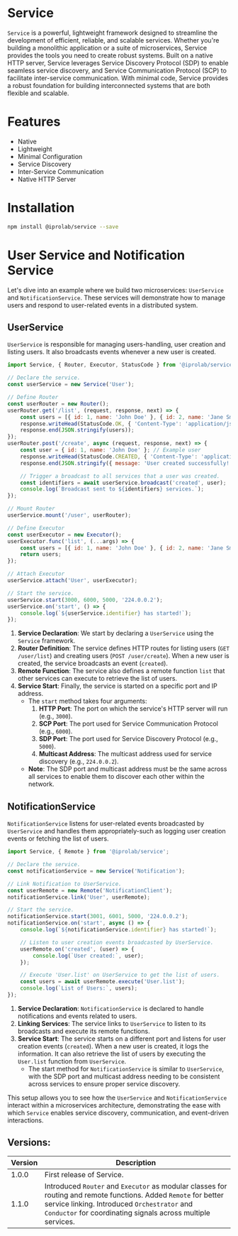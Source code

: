 # Service
`Service` is a powerful, lightweight framework designed to streamline the development of efficient, reliable, and scalable services. Whether you're building a monolithic application or a suite of microservices, Service provides the tools you need to create robust systems. Built on a native HTTP server, Service leverages Service Discovery Protocol (SDP) to enable seamless service discovery, and Service Communication Protocol (SCP) to facilitate inter-service communication. With minimal code, Service provides a robust foundation for building interconnected systems that are both flexible and scalable.

# Features
* Native
* Lightweight
* Minimal Configuration
* Service Discovery
* Inter-Service Communication
* Native HTTP Server

# Installation
```sh
npm install @iprolab/service --save
```

# User Service and Notification Service
Let's dive into an example where we build two microservices: `UserService` and `NotificationService`. These services will demonstrate how to manage users and respond to user-related events in a distributed system.

## UserService
`UserService` is responsible for managing users-handling, user creation and listing users. It also broadcasts events whenever a new user is created.
```javascript
import Service, { Router, Executor, StatusCode } from '@iprolab/service';

// Declare the service.
const userService = new Service('User');

// Define Router
const userRouter = new Router();
userRouter.get('/list', (request, response, next) => {
    const users = [{ id: 1, name: 'John Doe' }, { id: 2, name: 'Jane Smith' }]; // Example users
    response.writeHead(StatusCode.OK, { 'Content-Type': 'application/json' });
    response.end(JSON.stringify(users));
});
userRouter.post('/create', async (request, response, next) => {
    const user = { id: 1, name: 'John Doe' }; // Example user
    response.writeHead(StatusCode.CREATED, { 'Content-Type': 'application/json' });
    response.end(JSON.stringify({ message: 'User created successfully!' }));

    // Trigger a broadcast to all services that a user was created.
    const identifiers = await userService.broadcast('created', user);
    console.log(`Broadcast sent to ${identifiers} services.`);
});

// Mount Router
userService.mount('/user', userRouter);

// Define Executor
const userExecutor = new Executor();
userExecutor.func('list', (...args) => {
    const users = [{ id: 1, name: 'John Doe' }, { id: 2, name: 'Jane Smith' }]; // Example users
    return users;
});

// Attach Executor
userService.attach('User', userExecutor);

// Start the service.
userService.start(3000, 6000, 5000, '224.0.0.2');
userService.on('start', () => {
    console.log(`${userService.identifier} has started!`);
});
```

1. **Service Declaration**: We start by declaring a `UserService` using the `Service` framework.
2. **Router Definition**: The service defines HTTP routes for listing users (`GET /user/list`) and creating users (`POST /user/create`). When a new user is created, the service broadcasts an event (`created`).
3. **Remote Function**: The service also defines a remote function `list` that other services can execute to retrieve the list of users.
4. **Service Start**: Finally, the service is started on a specific port and IP address.
    * The `start` method takes four arguments:
        1. **HTTP Port**: The port on which the service's HTTP server will run (e.g., `3000`).
        2. **SCP Port**: The port used for Service Communication Protocol (e.g., `6000`).
        3. **SDP Port**: The port used for Service Discovery Protocol (e.g., `5000`).
        4. **Multicast Address**: The multicast address used for service discovery (e.g., `224.0.0.2`).
    * **Note**: The SDP port and multicast address must be the same across all services to enable them to discover each other within the network.

## NotificationService
`NotificationService` listens for user-related events broadcasted by `UserService` and handles them appropriately-such as logging user creation events or fetching the list of users.
```javascript
import Service, { Remote } from '@iprolab/service';

// Declare the service.
const notificationService = new Service('Notification');

// Link Notification to UserService.
const userRemote = new Remote('NotificationClient');
notificationService.link('User', userRemote);

// Start the service.
notificationService.start(3001, 6001, 5000, '224.0.0.2');
notificationService.on('start', async () => {
    console.log(`${notificationService.identifier} has started!`);

    // Listen to user creation events broadcasted by UserService.
    userRemote.on('created', (user) => {
        console.log(`User created:`, user);
    });

    // Execute 'User.list' on UserService to get the list of users.
    const users = await userRemote.execute('User.list');
    console.log(`List of Users:`, users);
});
```

1. **Service Declaration**: `NotificationService` is declared to handle notifications and events related to users.
2. **Linking Services**: The service links to `UserService` to listen to its broadcasts and execute its remote functions.
3. **Service Start**: The service starts on a different port and listens for user creation events (`created`). When a new user is created, it logs the information. It can also retrieve the list of users by executing the `User.list` function from `UserService`.
    * The start method for `NotificationService` is similar to `UserService`, with the SDP port and multicast address needing to be consistent across services to ensure proper service discovery.

This setup allows you to see how the `UserService` and `NotificationService` interact within a microservices architecture, demonstrating the ease with which `Service` enables service discovery, communication, and event-driven interactions.

## Versions:
| Version | Description                                                                                                                                                                                                                     |
| ------- | ------------------------------------------------------------------------------------------------------------------------------------------------------------------------------------------------------------------------------- |
| 1.0.0   | First release of Service.                                                                                                                                                                                                       |
| 1.1.0   | Introduced `Router` and `Executor` as modular classes for routing and remote functions. Added `Remote` for better service linking. Introduced `Orchestrator` and `Conductor` for coordinating signals across multiple services. |